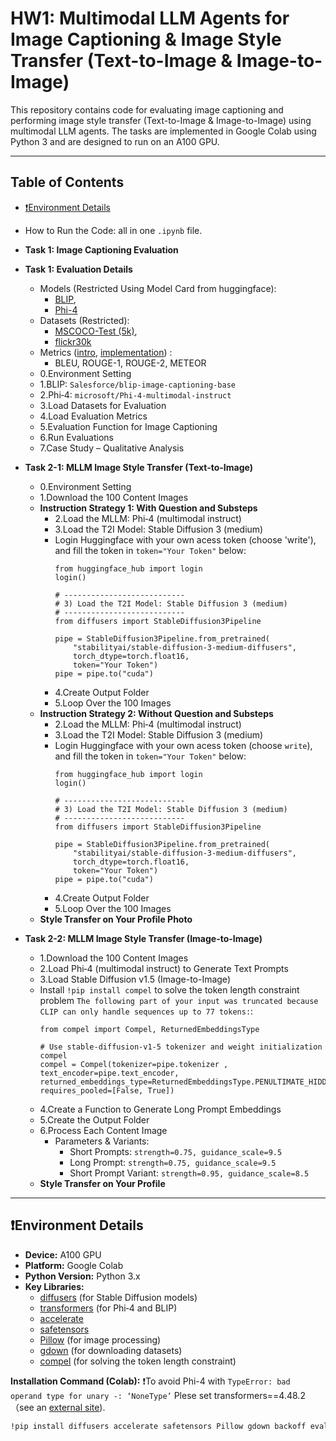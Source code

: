 # HW1: Multimodal LLM Agents for Image Captioning & Image Style Transfer (Text-to-Image & Image-to-Image)

This repository contains code for evaluating image captioning and performing image style transfer (Text-to-Image & Image-to-Image) using multimodal LLM agents. The tasks are implemented in Google Colab using Python 3 and are designed to run on an A100 GPU.

---

## Table of Contents

- [❗Environment Details](#environment-details)
- How to Run the Code: all in one `.ipynb` file.
- **Task 1: Image Captioning Evaluation**
- **Task 1: Evaluation Details**
   - Models (Restricted Using Model Card from huggingface):
      - [BLIP](https://huggingface.co/Salesforce/blip-image-captioning-base), 
      - [Phi-4](https://huggingface.co/microsoft/Phi-4-multimodal-instruct)
    - Datasets (Restricted): 
      - [MSCOCO-Test (5k)](https://huggingface.co/datasets/nlphuji/mscoco_2014_5k_test_image_text_retrieval), 
      - [flickr30k](https://huggingface.co/datasets/nlphuji/flickr30k)
    - Metrics ([intro](https://avinashselvam.medium.com/llm-evaluation-metrics-bleu-rogue-and-meteor-explained-a5d2b129e87f), [implementation](https://huggingface.co/docs/evaluate/index)) :
      - BLEU, ROUGE-1, ROUGE-2, METEOR 
  - 0.Environment Setting
  - 1.BLIP: `Salesforce/blip-image-captioning-base`
  - 2.Phi‑4: `microsoft/Phi-4-multimodal-instruct`
  - 3.Load Datasets for Evaluation
  - 4.Load Evaluation Metrics
  - 5.Evaluation Function for Image Captioning
  - 6.Run Evaluations
  - 7.Case Study – Qualitative Analysis
       
- **Task 2-1: MLLM Image Style Transfer (Text-to-Image)**
  - 0.Environment Setting
  - 1.Download the 100 Content Images
  - **Instruction Strategy 1: With Question and Substeps**
    - 2.Load the MLLM: Phi‑4 (multimodal instruct)
    - 3.Load the T2I Model: Stable Diffusion 3 (medium)
    - Login Huggingface with your own acess token (choose 'write'), and fill the token in `token="Your Token"` below:
      ```
      from huggingface_hub import login
      login()
      ```
      ```
      # ---------------------------
      # 3) Load the T2I Model: Stable Diffusion 3 (medium)
      # ---------------------------
      from diffusers import StableDiffusion3Pipeline

      pipe = StableDiffusion3Pipeline.from_pretrained(
          "stabilityai/stable-diffusion-3-medium-diffusers", 
          torch_dtype=torch.float16,
          token="Your Token")
      pipe = pipe.to("cuda")
      ```
    - 4.Create Output Folder
    - 5.Loop Over the 100 Images
  - **Instruction Strategy 2: Without Question and Substeps**
    - 2.Load the MLLM: Phi‑4 (multimodal instruct)
    - 3.Load the T2I Model: Stable Diffusion 3 (medium)
    - Login Huggingface with your own acess token (choose `write`), and fill the token in `token="Your Token"` below:
      ```
      from huggingface_hub import login
      login()
      ```
      ```
      # ---------------------------
      # 3) Load the T2I Model: Stable Diffusion 3 (medium)
      # ---------------------------
      from diffusers import StableDiffusion3Pipeline

      pipe = StableDiffusion3Pipeline.from_pretrained(
          "stabilityai/stable-diffusion-3-medium-diffusers", 
          torch_dtype=torch.float16,
          token="Your Token")
      pipe = pipe.to("cuda")
      ```
    - 4.Create Output Folder
    - 5.Loop Over the 100 Images
  - **Style Transfer on Your Profile Photo**
- **Task 2-2: MLLM Image Style Transfer (Image-to-Image)**
  - 1.Download the 100 Content Images
  - 2.Load Phi‑4 (multimodal instruct) to Generate Text Prompts
  - 3.Load Stable Diffusion v1.5 (Image-to-Image)
  - Install `!pip install compel` to solve the token length constraint problem `The following part of your input was truncated because CLIP can only handle sequences up to 77 tokens:`:
      ```
      from compel import Compel, ReturnedEmbeddingsType

      # Use stable-diffusion-v1-5 tokenizer and weight initialization compel
      compel = Compel(tokenizer=pipe.tokenizer , text_encoder=pipe.text_encoder, returned_embeddings_type=ReturnedEmbeddingsType.PENULTIMATE_HIDDEN_STATES_NON_NORMALIZED, requires_pooled=[False, True])
      ```
  - 4.Create a Function to Generate Long Prompt Embeddings
  - 5.Create the Output Folder
  - 6.Process Each Content Image
    - Parameters & Variants:
      - Short Prompts: `strength=0.75, guidance_scale=9.5`
      - Long Prompt: `strength=0.75, guidance_scale=9.5`
      - Short Prompt Variant: `strength=0.95, guidance_scale=8.5`
  - **Style Transfer on Your Profile**

---

## ❗Environment Details

- **Device:** A100 GPU  
- **Platform:** Google Colab  
- **Python Version:** Python 3.x  
- **Key Libraries:**
  - [diffusers](https://github.com/huggingface/diffusers) (for Stable Diffusion models)
  - [transformers](https://github.com/huggingface/transformers) (for Phi‑4 and BLIP)
  - [accelerate](https://github.com/huggingface/accelerate)
  - [safetensors](https://github.com/huggingface/safetensors)
  - [Pillow](https://github.com/python-pillow/Pillow) (for image processing)
  - [gdown](https://github.com/wkentaro/gdown) (for downloading datasets)
  - [compel](https://github.com/damian0815/compel) (for solving the token length constraint)

**Installation Command (Colab):**
❗To avoid Phi-4 with `TypeError: bad operand type for unary -: ‘NoneType’`
Plese set transformers==4.48.2（see an [external site](https://huggingface.co/microsoft/Phi-4-multimodal-instruct/discussions/36Links)).

```bash
!pip install diffusers accelerate safetensors Pillow gdown backoff evaluate rouge_score datasets compel transformers==4.48.2
```
